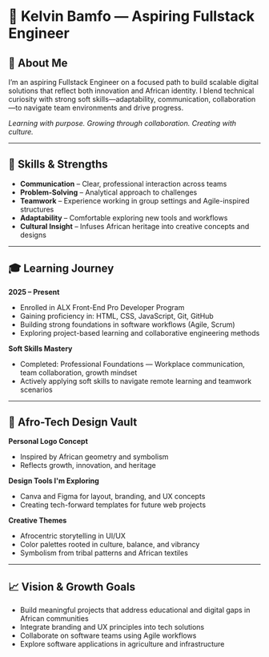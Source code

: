 # 🧠 Kelvin Bamfo — Aspiring Fullstack Engineer

## 👋 About Me
I’m an aspiring Fullstack Engineer on a focused path to build scalable digital solutions that reflect both innovation and African identity. I blend technical curiosity with strong soft skills—adaptability, communication, collaboration—to navigate team environments and drive progress.

*Learning with purpose. Growing through collaboration. Creating with culture.*

---

## 💼 Skills & Strengths
- **Communication** – Clear, professional interaction across teams  
- **Problem-Solving** – Analytical approach to challenges  
- **Teamwork** – Experience working in group settings and Agile-inspired structures  
- **Adaptability** – Comfortable exploring new tools and workflows  
- **Cultural Insight** – Infuses African heritage into creative concepts and designs  

---

## 🎓 Learning Journey

**2025 – Present**  
- Enrolled in ALX Front-End Pro Developer Program  
- Gaining proficiency in: HTML, CSS, JavaScript, Git, GitHub  
- Building strong foundations in software workflows (Agile, Scrum)  
- Exploring project-based learning and collaborative engineering methods  

**Soft Skills Mastery**  
- Completed: Professional Foundations — Workplace communication, team collaboration, growth mindset  
- Actively applying soft skills to navigate remote learning and teamwork scenarios  

---

## 🎨 Afro-Tech Design Vault

**Personal Logo Concept**  
- Inspired by African geometry and symbolism  
- Reflects growth, innovation, and heritage  

**Design Tools I'm Exploring**  
- Canva and Figma for layout, branding, and UX concepts  
- Creating tech-forward templates for future web projects  

**Creative Themes**  
- Afrocentric storytelling in UI/UX  
- Color palettes rooted in culture, balance, and vibrancy  
- Symbolism from tribal patterns and African textiles  

---

## 📈 Vision & Growth Goals
- Build meaningful projects that address educational and digital gaps in African communities  
- Integrate branding and UX principles into tech solutions  
- Collaborate on software teams using Agile workflows  
- Explore software applications in agriculture and infrastructure
